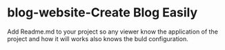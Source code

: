 # blog-website-Create Blog Easily
Add Readme.md to your project so any viewer know the application of the project and how it will works also knows the buld configuration.
